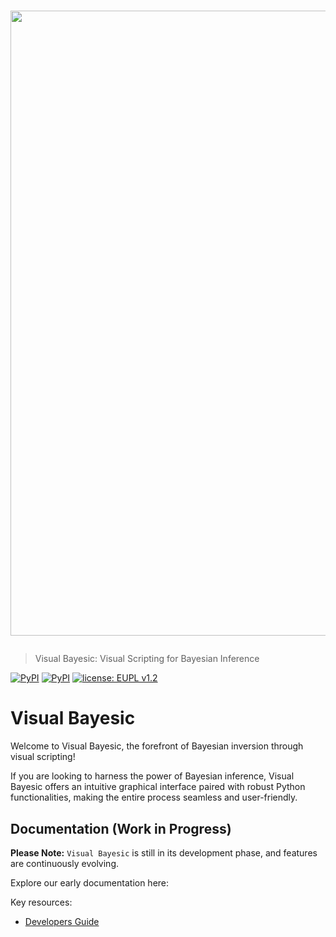 # <p align="center"><img src="docs/source/_static/logos/logo-black.svg" width="1000"></p>

> Visual Bayesic: Visual Scripting for Bayesian Inference

[![PyPI](https://img.shields.io/badge/python-3-blue.svg)](https://www.python.org/downloads/)
[![PyPI](https://img.shields.io/badge/pypi-1.0-blue.svg)](https://pypi.org/project/gempy/)
[![license: EUPL v1.2](https://img.shields.io/badge/license-EUPL%20v1.2-blue.svg)](https://github.com/cgre-aachen/gempy/blob/master/LICENSE)


Visual Bayesic
==============

Welcome to Visual Bayesic, the forefront of Bayesian inversion through visual scripting! 

If you are looking to harness the power of Bayesian inference, Visual Bayesic offers an intuitive graphical interface paired with robust Python functionalities, making the entire process seamless and user-friendly.

Documentation (Work in Progress)
--------------------------------

**Please Note:** ``Visual Bayesic`` is still in its development phase, and features are continuously evolving.

Explore our early documentation here:

Key resources:
- [Developers Guide](https://gempy-project.github.io/visual_bayesic/contributing.html)





